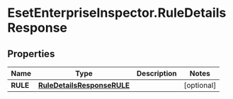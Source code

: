 # EsetEnterpriseInspector.RuleDetailsResponse

## Properties

Name | Type | Description | Notes
------------ | ------------- | ------------- | -------------
**RULE** | [**RuleDetailsResponseRULE**](RuleDetailsResponseRULE.md) |  | [optional] 


